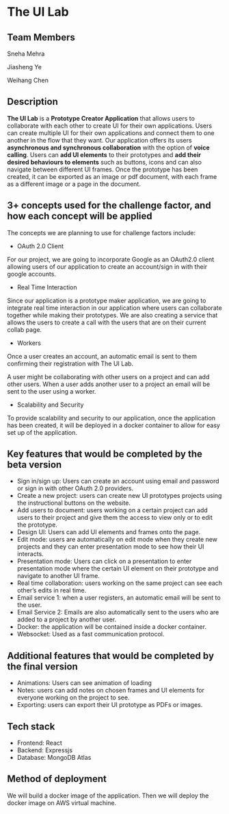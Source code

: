 # The UI Lab

## Team Members
Sneha Mehra

Jiasheng Ye

Weihang Chen

## Description
**The UI Lab** is a **Prototype Creator Application** that allows users to collaborate with each other to create UI for their own applications. Users can create multiple UI for their own applications and connect them to one another in the flow that they want. Our application offers its users **asynchronous and synchronous collaboration** with the option of **voice calling**. Users can **add UI elements** to their prototypes and **add their desired behaviours to elements** such as buttons, icons and can also navigate between different UI frames. Once the prototype has been created, it can be exported as an image or pdf document, with each frame as a different image or a page in the document.

## 3+ concepts used for the challenge factor, and how each concept will be applied
The concepts we are planning to use for challenge factors include:

- OAuth 2.0 Client

For our project, we are going to incorporate Google as an OAuth2.0 client allowing users of our application to create an account/sign in with their google accounts.

- Real Time Interaction

Since our application is a prototype maker application, we are going to integrate real time interaction in our application where users can collaborate together while making their prototypes. We are also creating a service that allows the users to create a call with the users that are on their current collab page.

- Workers

Once a user creates an account, an automatic email is sent to them confirming their registration with The UI Lab. 

A user might be collaborating with other users on a project and can add other users. When a user adds another user to a project an email will be sent to the user using a worker. 

- Scalability and Security

To provide scalability and security to our application, once the application has been created, it will be deployed in a docker container to allow for easy set up of the application.


## Key features that would be completed by the beta version
- Sign in/sign up: Users can create an account using email and password or sign in with other OAuth 2.0 providers.
- Create a new project: users can create new UI prototypes projects using the instructional buttons on the website.
- Add users to document: users working on a certain project can add users to their project and give them the access to view only or to edit the prototype. 
- Design UI: Users can add UI elements and frames onto the page. 
- Edit mode: users are automatically on edit mode when they create new projects and they can enter presentation mode to see how their UI interacts. 
- Presentation mode: Users can click on a presentation to enter presentation mode where the certain UI element on their prototype and navigate to another UI frame.
- Real time collaboration: users working on the same project can see each other’s edits in real time.
- Email service 1: when a user registers, an automatic email will be sent to the user. 
- Email Service 2: Emails are also automatically sent to the users who are added to a project by another user.
- Docker: the application will be contained inside a docker container.
- Websocket: Used as a fast communication protocol.

## Additional features that would be completed by the final version
- Animations: Users can see animation of loading 
- Notes: users can add notes on chosen frames and UI elements for everyone working on the project to see.
- Exporting: users can export their UI prototype as PDFs or images.

## Tech stack
- Frontend: React
- Backend: Expressjs
- Database: MongoDB Atlas

## Method of deployment
We will build a docker image of the application. Then we will deploy the docker image on AWS virtual machine.
